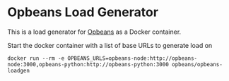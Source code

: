 # Opbeans Load Generator

This is a load generator for [Opbeans](https://github.com/elastic?utf8=%E2%9C%93&q=Opbeans&type=&language=) as a Docker container.

Start the docker container with a list of base URLs to generate load on

    docker run --rm -e OPBEANS_URLS=opbeans-node:http://opbeans-node:3000,opbeans-python:http://opbeans-python:3000 opbeans/opbeans-loadgen